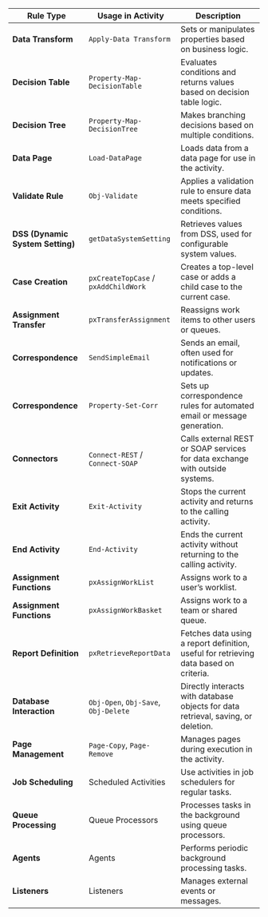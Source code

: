 | **Rule Type**                | **Usage in Activity**                        | **Description**                                                                                                                                               |
|------------------------------|----------------------------------------------|---------------------------------------------------------------------------------------------------------------------------------------------------------------|
| **Data Transform**           | `Apply-Data Transform`                      | Sets or manipulates properties based on business logic.                                                                                                       |
| **Decision Table**           | `Property-Map-DecisionTable`                | Evaluates conditions and returns values based on decision table logic.                                                                                        |
| **Decision Tree**            | `Property-Map-DecisionTree`                 | Makes branching decisions based on multiple conditions.                                                                                                       |
| **Data Page**                | `Load-DataPage`                             | Loads data from a data page for use in the activity.                                                                                                          |
| **Validate Rule**            | `Obj-Validate`                              | Applies a validation rule to ensure data meets specified conditions.                                                                                          |
| **DSS (Dynamic System Setting)** | `getDataSystemSetting`                 | Retrieves values from DSS, used for configurable system values.                                                                                               |
| **Case Creation**            | `pxCreateTopCase` / `pxAddChildWork`        | Creates a top-level case or adds a child case to the current case.                                                                                            |
| **Assignment Transfer**      | `pxTransferAssignment`                      | Reassigns work items to other users or queues.                                                                                                                |
| **Correspondence**           | `SendSimpleEmail`                           | Sends an email, often used for notifications or updates.                                                                                                      |
| **Correspondence**           | `Property-Set-Corr`                         | Sets up correspondence rules for automated email or message generation.                                                                                       |
| **Connectors**               | `Connect-REST` / `Connect-SOAP`             | Calls external REST or SOAP services for data exchange with outside systems.                                                                                  |
| **Exit Activity**            | `Exit-Activity`                             | Stops the current activity and returns to the calling activity.                                                                                               |
| **End Activity**             | `End-Activity`                              | Ends the current activity without returning to the calling activity.                                                                                          |
| **Assignment Functions**     | `pxAssignWorkList`                          | Assigns work to a user’s worklist.                                                                                                                            |
| **Assignment Functions**     | `pxAssignWorkBasket`                        | Assigns work to a team or shared queue.                                                                                                                       |
| **Report Definition**        | `pxRetrieveReportData`                      | Fetches data using a report definition, useful for retrieving data based on criteria.                                                                         |
| **Database Interaction**     | `Obj-Open`, `Obj-Save`, `Obj-Delete`        | Directly interacts with database objects for data retrieval, saving, or deletion.                                                                             |
| **Page Management**          | `Page-Copy`, `Page-Remove`                  | Manages pages during execution in the activity.                                                                                                              |
| **Job Scheduling**           | Scheduled Activities                        | Use activities in job schedulers for regular tasks.                                                                                                          |
| **Queue Processing**         | Queue Processors                            | Processes tasks in the background using queue processors.                                                                                                     |
| **Agents**                   | Agents                                      | Performs periodic background processing tasks.                                                                                                                |
| **Listeners**                | Listeners                                   | Manages external events or messages.                                                                                                                          |
